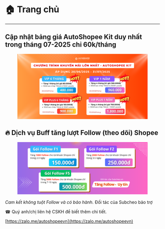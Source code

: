 # 🏠 Trang chủ

***

## Cập nhật bảng giá AutoShopee Kit duy nhất trong tháng 07-2025 chỉ 60k/tháng

<figure><img src=".gitbook/assets/image (353).png" alt=""><figcaption></figcaption></figure>

## 🔥 Dịch vụ Buff tăng lượt Follow (theo dõi) Shopee

<figure><img src=".gitbook/assets/image (344).png" alt=""><figcaption></figcaption></figure>

_Cam kết không tuột Follow và có bảo hành._ Đối tác của Subcheo bảo trợ

☎ Quý anh/chị liên hệ CSKH để biết thêm chi tiết.

[https://zalo.me/autoshopeevn](https://zalo.me/autoshopeevn)
